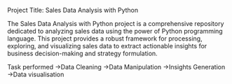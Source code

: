Project Title: Sales Data Analysis with Python

The Sales Data Analysis with Python project is a comprehensive repository dedicated to analyzing sales data using the power of Python programming language. 
This project provides a robust framework for processing, exploring, and visualizing sales data to extract actionable insights for business decision-making and strategy formulation.

Task performed
->Data Cleaning
->Data Manipulation
->Insights Generation
->Data visualisation
